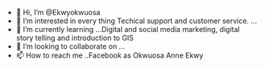- 👋 Hi, I’m @Ekwyokwuosa
- 👀 I’m interested in every thing Techical support and customer service. ...
- 🌱 I’m currently learning ...Digital and social media marketing, digital story telling and introduction to GIS
- 💞️ I’m looking to collaborate on ...
- 📫 How to reach me ..Facebook as Okwuosa Anne Ekwy 

<!---
Ekwyokwuosa/Ekwyokwuosa is a ✨ special ✨ repository because its `README.md` (this file) appears on your GitHub profile.
You can click the Preview link to take a look at your changes.
--->

